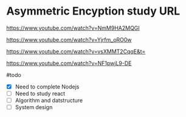 # Asymmetric Encyption study URL

https://www.youtube.com/watch?v=NmM9HA2MQGI

https://www.youtube.com/watch?v=Yjrfm_oRO0w

https://www.youtube.com/watch?v=vsXMMT2CqqE&t=

https://www.youtube.com/watch?v=NF1pwjL9-DE

#todo
- [X] Need to complete Nodejs
- [ ] Need to study react
- [ ] Algorithm and datstructure
- [ ] System design
